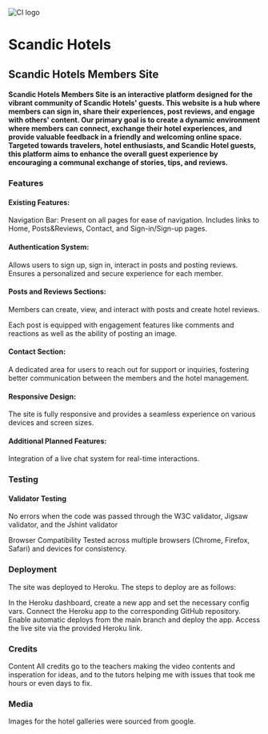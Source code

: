 ![CI logo](https://codeinstitute.s3.amazonaws.com/fullstack/ci_logo_small.png)

# Scandic Hotels

## Scandic Hotels Members Site

#### Scandic Hotels Members Site is an interactive platform designed for the vibrant community of Scandic Hotels' guests. This website is a hub where members can sign in, share their experiences, post reviews, and engage with others' content. Our primary goal is to create a dynamic environment where members can connect, exchange their hotel experiences, and provide valuable feedback in a friendly and welcoming online space. Targeted towards travelers, hotel enthusiasts, and Scandic Hotel guests, this platform aims to enhance the overall guest experience by encouraging a communal exchange of stories, tips, and reviews.



### Features
#### Existing Features:
Navigation Bar: 
Present on all pages for ease of navigation.
Includes links to Home, Posts&Reviews, Contact, and Sign-in/Sign-up pages.

#### Authentication System:
Allows users to sign up, sign in, interact in posts and posting reviews.
Ensures a personalized and secure experience for each member.

#### Posts and Reviews Sections:
Members can create, view, and interact with posts and create hotel reviews.

Each post is equipped with engagement features like comments and reactions as well as the ability of posting an image.

#### Contact Section:
A dedicated area for users to reach out for support or inquiries, fostering better communication between the members and the hotel management.

#### Responsive Design:
The site is fully responsive and provides a seamless experience on various devices and screen sizes.

#### Additional Planned Features:
Integration of a live chat system for real-time interactions.

### Testing
#### Validator Testing
No errors when the code was passed through the W3C validator, Jigsaw validator, and the Jshint validator

Browser Compatibility
Tested across multiple browsers (Chrome, Firefox, Safari) and devices for consistency.

### Deployment
The site was deployed to Heroku. The steps to deploy are as follows:

In the Heroku dashboard, create a new app and set the necessary config vars.
Connect the Heroku app to the corresponding GitHub repository.
Enable automatic deploys from the main branch and deploy the app.
Access the live site via the provided Heroku link.

### Credits
Content
All credits go to the teachers making the video contents and insperation for ideas, and to the tutors helping me with issues that took me hours or even days to fix.

### Media
Images for the hotel galleries were sourced from google.

